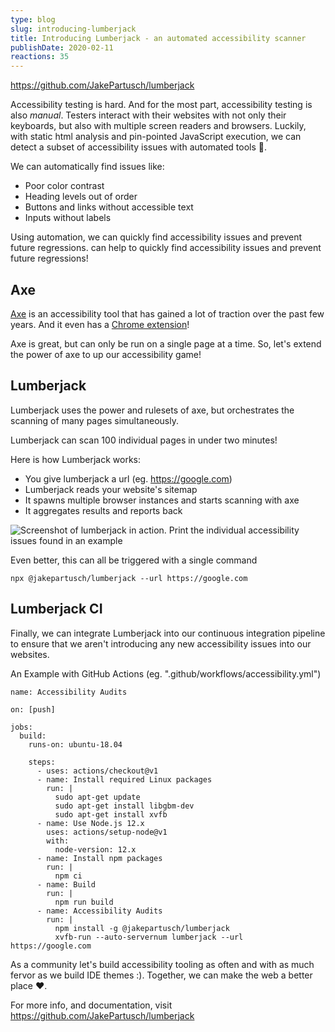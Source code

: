 ```yaml
---
type: blog
slug: introducing-lumberjack
title: Introducing Lumberjack - an automated accessibility scanner
publishDate: 2020-02-11
reactions: 35
---
```


https://github.com/JakePartusch/lumberjack

Accessibility testing is hard. And for the most part, accessibility testing is also _manual_. Testers interact with their websites with not only their keyboards, but also with multiple screen readers and browsers. Luckily, with static html analysis and pin-pointed JavaScript execution, we can detect a subset of accessibility issues with automated tools 🎉.

We can automatically find issues like:

- Poor color contrast
- Heading levels out of order
- Buttons and links without accessible text
- Inputs without labels

Using automation, we can quickly find accessibility issues and prevent future regressions. can help to quickly find accessibility issues and prevent future regressions!

## Axe

[Axe](https://github.com/dequelabs/axe-core) is an accessibility tool that has gained a lot of traction over the past few years. And it even has a [Chrome extension](https://chrome.google.com/webstore/detail/axe-web-accessibility-tes/lhdoppojpmngadmnindnejefpokejbdd?hl=en-US)!

Axe is great, but can only be run on a single page at a time. So, let's extend the power of axe to up our accessibility game!

## Lumberjack

Lumberjack uses the power and rulesets of axe, but orchestrates the scanning of many pages simultaneously.

Lumberjack can scan 100 individual pages in under two minutes!

Here is how Lumberjack works:

- You give lumberjack a url (eg. https://google.com)
- Lumberjack reads your website's sitemap
- It spawns multiple browser instances and starts scanning with axe
- It aggregates results and reports back

![Screenshot of lumberjack in action. Print the individual accessibility issues found in an example](https://dev-to-uploads.s3.amazonaws.com/i/4ktrbctg49ccw4hoc3df.png)

Even better, this can all be triggered with a single command

```
npx @jakepartusch/lumberjack --url https://google.com
```

## Lumberjack CI

Finally, we can integrate Lumberjack into our continuous integration pipeline to ensure that we aren't introducing any new accessibility issues into our websites.

An Example with GitHub Actions (eg. ".github/workflows/accessibility.yml")

```
name: Accessibility Audits

on: [push]

jobs:
  build:
    runs-on: ubuntu-18.04

    steps:
      - uses: actions/checkout@v1
      - name: Install required Linux packages
        run: |
          sudo apt-get update
          sudo apt-get install libgbm-dev
          sudo apt-get install xvfb
      - name: Use Node.js 12.x
        uses: actions/setup-node@v1
        with:
          node-version: 12.x
      - name: Install npm packages
        run: |
          npm ci
      - name: Build
        run: |
          npm run build
      - name: Accessibility Audits
        run: |
          npm install -g @jakepartusch/lumberjack
          xvfb-run --auto-servernum lumberjack --url https://google.com
```

As a community let's build accessibility tooling as often and with as much fervor as we build IDE themes :). Together, we can make the web a better place ♥️.

For more info, and documentation, visit https://github.com/JakePartusch/lumberjack
